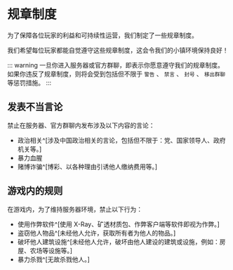 # 规章制度

为了保障各位玩家的利益和可持续性运营，我们制定了一些规章制度。

我们希望每位玩家都能自觉遵守这些规章制度，这会令我们的小镇环境保持良好！

::: warning
一旦你进入服务器或官方群聊，即表示你愿意遵守我们的规章制度。如果你违反了规章制度，则将会受到包括但不限于 `警告` 、 `禁言` 、 `封号` 、 `移出群聊` 等惩罚措施。
:::

## 发表不当言论

禁止在服务器、官方群聊内发布涉及以下内容的言论：

- 政治相关^[涉及中国政治相关的言论，包括但不限于：党、国家领导人、政府机关等。]
- 暴力血腥
- 赌博诈骗^[博彩、以各种理由引诱他人缴纳费用等。]

## 游戏内的规则

在游戏内，为了维持服务器环境，禁止以下行为：

- 使用作弊软件^[使用 X-Ray、矿透材质包、作弊客户端等软件即视为作弊。]
- 盗窃他人物品^[未经他人允许，获取所有者为他人的物品。]
- 破坏他人建筑设施^[未经他人允许，破坏由他人建设的建筑或设施，例如：房屋、农场等设施等。]
- 暴力杀戮^[无故杀戮他人。]
